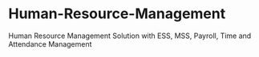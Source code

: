 # Human-Resource-Management
Human Resource Management Solution with ESS, MSS, Payroll, Time and Attendance Management
